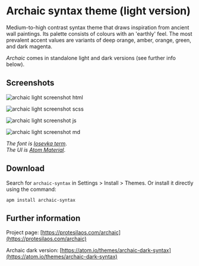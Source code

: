 # Archaic syntax theme (light version)

Medium-to-high contrast syntax theme that draws inspiration from ancient wall paintings. Its palette consists of colours with an 'earthly' feel. The most prevalent accent values are variants of deep orange, amber, orange, green, and dark magenta.

*Archaic* comes in standalone light and dark versions (see further info below).

## Screenshots

![archaic light screenshot html](https://raw.githubusercontent.com/protesilaos/prot16/master/archaic/img/archaic_light_html.png)

![archaic light screenshot scss](https://raw.githubusercontent.com/protesilaos/prot16/master/archaic/img/archaic_light_scss.png)

![archaic light screenshot js](https://raw.githubusercontent.com/protesilaos/prot16/master/archaic/img/archaic_light_js.png)

![archaic light screenshot md](https://raw.githubusercontent.com/protesilaos/prot16/master/archaic/img/archaic_light_md.png)

*The font is [Iosevka term](https://github.com/be5invis/Iosevka)*.  
*The UI is [Atom Material](https://github.com/atom-material/atom-material-ui)*.

## Download

Search for `archaic-syntax` in Settings > Install > Themes. Or install it directly using the command:

```shell
apm install archaic-syntax
```

## Further information

Project page: [https://protesilaos.com/archaic](https://protesilaos.com/archaic)

Archaic dark version: [https://atom.io/themes/archaic-dark-syntax](https://atom.io/themes/archaic-dark-syntax)

